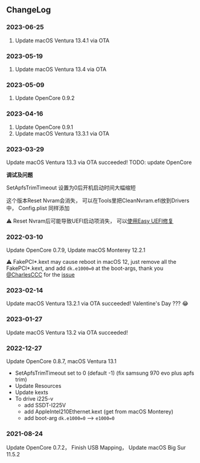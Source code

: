 ## ChangeLog

### 2023-06-25
1. Update macOS Ventura 13.4.1 via OTA

### 2023-05-19
1. Update macOS Ventura 13.4 via OTA

### 2023-05-09
1. Update OpenCore 0.9.2

### 2023-04-16
1. Update OpenCore 0.9.1
2. Update macOS Ventura 13.3.1 via OTA

### 2023-03-29
Update macOS Ventura 13.3 via OTA succeeded!
TODO: update OpenCore

**调试及问题**

SetApfsTrimTimeout 设置为0后开机启动时间大幅缩短

这个版本Reset Nvram会消失， 可以在Tools里把CleanNvram.efi放到Drivers中， Config.plist 同样添加

⚠️ Reset Nvram后可能导致UEFI启动项消失， 可以[使用Easy UEFI修复](https://blog.csdn.net/weixin_45456085/article/details/127280792 "")

### 2022-03-10 

Update OpenCore 0.7.9, Update macOS Monterey 12.2.1

⚠️ FakePCI*.kext may cause reboot in macOS 12, just remove all the FakePCI*.kext, and add `dk.e1000=0` at the boot-args, thank you [@CharlesCCC](https://github.com/CharlesCCC) for the [issue](https://github.com/evenlinyf/hackintosh-EFI-Z490A-i710700k-5700xt/issues/1#issue-1035692471)

### 2023-02-14
Update macOS Ventura 13.2.1 via OTA succeeded!
Valentine's Day ??? 😂

### 2023-01-27
Update macOS Ventura 13.2 via OTA succeeded!

### 2022-12-27
Update OpenCore 0.8.7, macOS Ventura 13.1
- SetApfsTrimTimeout set to 0 (default -1) (fix samsung 970 evo plus apfs trim)
- Update Resources
- Update kexts
- To drive i225-v
  - add SSDT-I225V
  - add AppleIntel210Ethernet.kext (get from macOS Monterey)
  - add boot-arg `dk.e1000=0`  —> `e1000=0`

### 2021-08-24
Update OpenCore 0.7.2， Finish USB Mapping， Update macOS Big Sur 11.5.2
